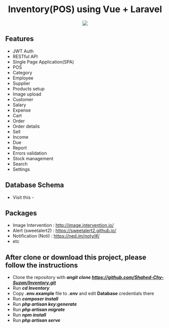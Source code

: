<div align="center">
  
# Inventory(POS) using Vue + Laravel

</div>

<p align="center"><img src="https://github.com/Shahed-Chy-Suzan/Web_NOTE_MY_txt_file/blob/903fe32ea3eafe35a74af9179eb86b4953a827c7/Others/Z/Sample%20Pictures/vue%2Blaravel2.png"></p>

## Features

- JWT Auth
- RESTful API
- Single Page Application(SPA)
- POS
- Category
- Employee
- Supplier
- Products setup
- Image upload
- Customer
- Salary
- Expense
- Cart
- Order
- Order details
- Sell
- Income
- Due
- Report
- Errors validation
- Stock management
- Search
- Settings

## Database Schema

- Visit this - 

## Packages

- Image Intervention : http://image.intervention.io/
- Alert (sweetalert2) : https://sweetalert2.github.io/
- Notification (Noti) : https://ned.im/noty/#/
- etc

## After clone or download this project, please follow the instructions

- Clone the repository with **_angit clone https://github.com/Shahed-Chy-Suzan/Inventory.git_**
- Run **_cd Inventory_**
- Copy **.env.example** file to **.env** and edit **Database** credentials there
- Run **_composer install_**
- Run **_php artisan key:generate_**
- Run **_php artisan migrate_**
- Run **_npm install_**
- Run **_php artisan serve_**
